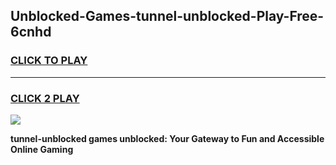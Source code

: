 
## Unblocked-Games-tunnel-unblocked-Play-Free-6cnhd
<h3>
<a href="https://premium76.site?title=tunnel-unblocked&ref=23A">CLICK TO PLAY</a></h3>
<hr>

<h3>
<a href="https://premium76.site?title=tunnel-unblocked&ref=23A">CLICK 2 PLAY</a>
  
</h3>

<a href="https://premium76.site?title=tunnel-unblocked&ref=23A"><img src="https://clearcache.store/games.png"></a>


**tunnel-unblocked games unblocked: Your Gateway to Fun and Accessible Online Gaming**

